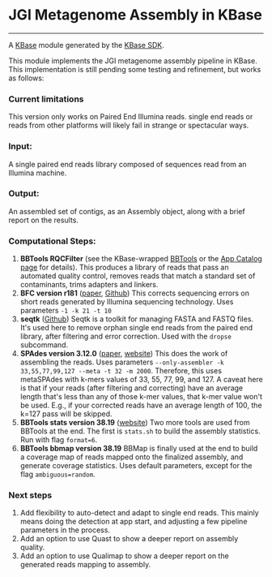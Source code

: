 
# JGI Metagenome Assembly in KBase
---

A [KBase](https://kbase.us) module generated by the [KBase SDK](https://github.com/kbase/kb_sdk).

This module implements the JGI metagenome assembly pipeline in KBase. This implementation is still pending some testing and refinement, but works as follows:

### Current limitations
This version only works on Paired End Illumina reads. single end reads or reads from other platforms will likely fail in strange or spectacular ways.

### Input:
A single paired end reads library composed of sequences read from an Illumina machine.

### Output:
An assembled set of contigs, as an Assembly object, along with a brief report on the results.

### Computational Steps:
1. **BBTools RQCFilter** (see the KBase-wrapped [BBTools](https://github.com/kbaseapps/BBTools) or the [App Catalog page](https://appdev.kbase.us/#appcatalog/app/BBTools/RQCFilter/beta) for details).
This produces a library of reads that pass an automated quality control, removes reads that match a standard set of contaminants, trims adapters and linkers.
2. **BFC version r181** ([paper](https://www.ncbi.nlm.nih.gov/pubmed/25953801), [Github](https://github.com/lh3/bfc))
This corrects sequencing errors on short reads generated by Illumina sequencing technology. Uses parameters `-1 -k 21 -t 10`
3. **seqtk** ([Github](https://github.com/lh3/seqtk))
Seqtk is a toolkit for managing FASTA and FASTQ files. It's used here to remove orphan single end reads from the paired end library, after filtering and error correction. Used with the `dropse` subcommand.
4. **SPAdes version 3.12.0** ([paper](https://www.ncbi.nlm.nih.gov/pmc/articles/PMC3342519/), [website](http://cab.spbu.ru/software/spades/))
This does the work of assembling the reads. Uses parameters `--only-assembler -k 33,55,77,99,127 --meta -t 32 -m 2000`. Therefore, this
uses metaSPAdes with k-mers values of 33, 55, 77, 99, and 127. A caveat here is that if your reads (after filtering and correcting) have an
average length that's less than any of those k-mer values, that k-mer value won't be used. E.g., if your corrected reads have an average length
of 100, the k=127 pass will be skipped.
5. **BBTools stats version 38.19** ([website](https://jgi.doe.gov/data-and-tools/bbtools/))
Two more tools are used from BBTools at the end. The first is `stats.sh` to build the assembly statistics. Run with flag `format=6`.
6. **BBTools bbmap version 38.19**
BBMap is finally used at the end to build a coverage map of reads mapped onto the finalized assembly, and generate coverage statistics. Uses default parameters, except for the flag `ambiguous=random`.

### Next steps
1. Add flexibility to auto-detect and adapt to single end reads. This mainly means doing the detection at app start, and adjusting a few pipeline parameters in the process.
2. Add an option to use Quast to show a deeper report on assembly quality.
3. Add an option to use Qualimap to show a deeper report on the generated reads mapping to assembly.
